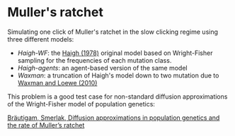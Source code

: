 # Muller's ratchet

Simulating one click of Muller's ratchet in the slow clicking regime using three different models:

- _Haigh-WF_: the [Haigh (1978)](https://doi.org/10.1016/0040-5809(78)90027-8) original model based on Wright-Fisher sampling for the frequencies of each mutation class. 
- _Haigh-agents_: an agent-based version of the same model
- _Waxman_: a truncation of Haigh's model down to two mutation due to [Waxman and Loewe (2010)](https://doi.org/10.1016/j.jtbi.2010.03.014)

This problem is a good test case for non-standard diffusion approximations of the Wright-Fisher model of population genetics:

[Bräutigam, Smerlak, Diffusion approximations in population genetics and the rate of Muller’s ratchet](https://doi.org/10.1101/2021.11.25.469985)